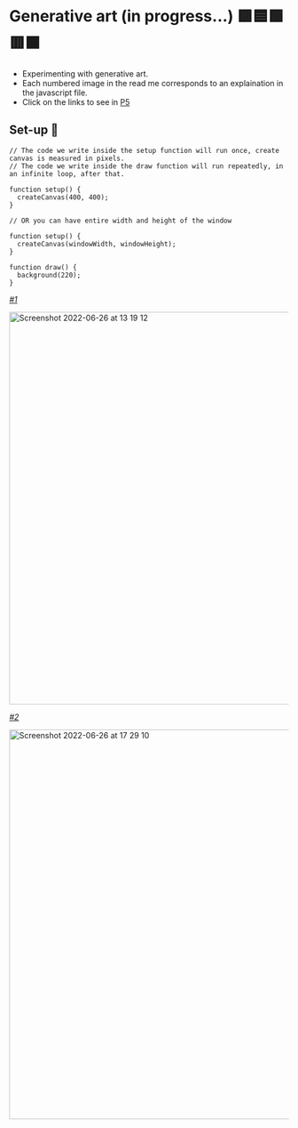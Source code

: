 # Generative art (in progress...) 🟪🟦🟩🟥🟧
* Experimenting with generative art. 
* Each numbered image in the read me corresponds to an explaination in the javascript file. 
* Click on the links to see in [P5](https://p5js.org/get-started/)

## Set-up 🌄
```
// The code we write inside the setup function will run once, create canvas is measured in pixels.
// The code we write inside the draw function will run repeatedly, in an infinite loop, after that.

function setup() {
  createCanvas(400, 400);
}

// OR you can have entire width and height of the window

function setup() {
  createCanvas(windowWidth, windowHeight);
}

function draw() {
  background(220);
}
```

*[#1](https://editor.p5js.org/miahbates/sketches/-WDUSWVnL)*

<img width="706" alt="Screenshot 2022-06-26 at 13 19 12" src="https://user-images.githubusercontent.com/78933903/175813824-d4ca6082-7c5a-4031-a95b-671955254780.png">

*[#2](https://editor.p5js.org/miahbates/sketches/HwFB_Oetf)*

<img width="701" alt="Screenshot 2022-06-26 at 17 29 10" src="https://user-images.githubusercontent.com/78933903/175824565-4860e003-b6d0-4216-b14a-7394efb2ed16.png">

